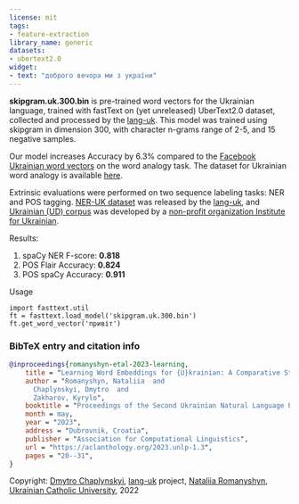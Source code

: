 ```yaml
---
license: mit
tags:
- feature-extraction
library_name: generic
datasets:
- ubertext2.0
widget:
- text: "доброго вечора ми з україни"
---
```


**skipgram.uk.300.bin** is pre-trained word vectors for the Ukrainian language, trained with fastText on (yet unreleased) UberText2.0 dataset, collected and processed by the [lang-uk](https://lang.org.ua/en/). This model was trained using skipgram in dimension 300, with character n-grams range of 2-5, and 15 negative samples. 

Our model increases Accuracy by 6.3% compared to the [Facebook Ukrainian word vectors](https://fasttext.cc/docs/en/crawl-vectors.html) on the word analogy task. The dataset for Ukrainian word analogy is available [here](https://github.com/lang-uk/vecs/).

Extrinsic evaluations were performed on two sequence labeling tasks: NER and POS tagging. [NER-UK dataset](https://github.com/lang-uk/ner-uk) was released by the [lang-uk](https://lang.org.ua/), and [Ukrainian (UD) corpus](https://github.com/brown-uk/corpus) was developed by a [non-profit organization Institute for Ukrainian](https://mova.institute/).

Results:
1) spaCy NER F-score: **0.818**
2) POS Flair Accuracy: **0.824**
3) POS spaCy Accuracy: **0.911**

Usage
```
import fasttext.util
ft = fasttext.load_model('skipgram.uk.300.bin')
ft.get_word_vector('привіт')
```

### BibTeX entry and citation info
```bibtex
@inproceedings{romanyshyn-etal-2023-learning,
    title = "Learning Word Embeddings for {U}krainian: A Comparative Study of Fast{T}ext Hyperparameters",
    author = "Romanyshyn, Nataliia  and
      Chaplynskyi, Dmytro  and
      Zakharov, Kyrylo",
    booktitle = "Proceedings of the Second Ukrainian Natural Language Processing Workshop",
    month = may,
    year = "2023",
    address = "Dubrovnik, Croatia",
    publisher = "Association for Computational Linguistics",
    url = "https://aclanthology.org/2023.unlp-1.3",
    pages = "20--31",
}
```

Copyright: [Dmytro Chaplynskyi](https://twitter.com/dchaplinsky), [lang-uk](https://lang.org.ua) project, [Nataliia Romanyshyn](https://github.com/romanyshyn-natalia), [Ukrainian Catholic University](https://ucu.edu.ua/en/), 2022